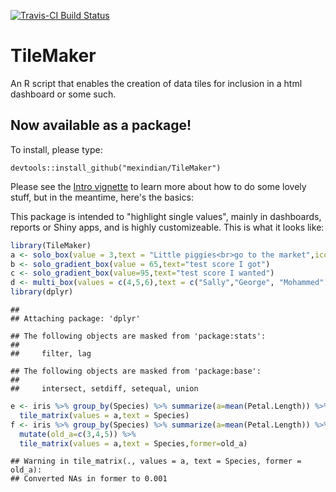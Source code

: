 
[![Travis-CI Build Status](https://travis-ci.org/mexindian/TileMaker.svg?branch=master)](https://travis-ci.org/mexindian/TileMaker)

TileMaker
=========

An R script that enables the creation of data tiles for inclusion in a html dashboard or some such.

Now available as a package!
---------------------------

To install, please type:

    devtools::install_github("mexindian/TileMaker")

Please see the [Intro vignette](http://htmlpreview.github.io/?https://raw.githubusercontent.com/DataStrategist/TileMaker/master/Vignette.html) to learn more about how to do some lovely stuff, but in the meantime, here's the basics:

This package is intended to "highlight single values", mainly in dashboards, reports or Shiny apps, and is highly customizeable. This is what it looks like:

``` r
library(TileMaker)
a <- solo_box(value = 3,text = "Little piggies<br>go to the market",icon="piggy-bank")
b <- solo_gradient_box(value = 65,text="test score I got")
c <- solo_gradient_box(value=95,text="test score I wanted")
d <- multi_box(values = c(4,5,6),text = c("Sally","George", "Mohammed"),icons = c("check","plus","calendar"),title = "Candidates")
library(dplyr)
```

    ## 
    ## Attaching package: 'dplyr'

    ## The following objects are masked from 'package:stats':
    ## 
    ##     filter, lag

    ## The following objects are masked from 'package:base':
    ## 
    ##     intersect, setdiff, setequal, union

``` r
e <- iris %>% group_by(Species) %>% summarize(a=mean(Petal.Length)) %>% 
  tile_matrix(values = a,text = Species)
f <- iris %>% group_by(Species) %>% summarize(a=mean(Petal.Length)) %>% 
  mutate(old_a=c(3,4,5)) %>% 
  tile_matrix(values = a,text = Species,former=old_a)
```

    ## Warning in tile_matrix(., values = a, text = Species, former = old_a):
    ## Converted NAs in former to 0.001
